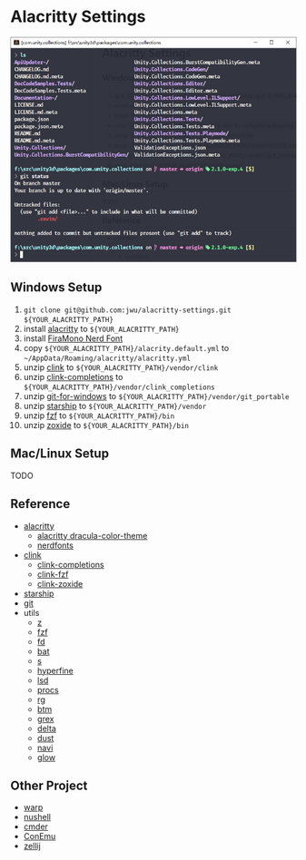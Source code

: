 # Alacritty Settings

<img src="./imgs/preview.png" alt="preview" style="width:600px;"/>

## Windows Setup

1. `git clone git@github.com:jwu/alacritty-settings.git ${YOUR_ALACRITTY_PATH}`
1. install [alacritty](https://github.com/alacritty/alacritty/releases) to `${YOUR_ALACRITTY_PATH}`
1. install [FiraMono Nerd Font](https://github.com/ryanoasis/nerd-fonts/releases/download/v2.2.2/FiraMono.zip)
1. copy `${YOUR_ALACRITTY_PATH}/alacrity.default.yml` to `~/AppData/Roaming/alacritty/alacritty.yml`
1. unzip [clink](https://github.com/chrisant996/clink/releases) to `${YOUR_ALACRITTY_PATH}/vendor/clink`
1. unzip [clink-completions](https://github.com/vladimir-kotikov/clink-completions/releases) to `${YOUR_ALACRITTY_PATH}/vendor/clink_completions`
1. unzip [git-for-windows](https://github.com/git-for-windows/git/releases) to `${YOUR_ALACRITTY_PATH}/vendor/git_portable`
1. unzip [starship](https://github.com/starship/starship/releases) to `${YOUR_ALACRITTY_PATH}/vendor`
1. unzip [fzf](https://github.com/junegunn/fzf/releases) to `${YOUR_ALACRITTY_PATH}/bin`
1. unzip [zoxide](https://github.com/ajeetdsouza/zoxide/releases) to `${YOUR_ALACRITTY_PATH}/bin`

## Mac/Linux Setup

TODO

## Reference

- [alacritty](https://github.com/alacritty/alacritty)
  - [alacritty dracula-color-theme](https://github.com/dracula/alacritty)
  - [nerdfonts](https://www.nerdfonts.com/)
- [clink](https://github.com/chrisant996/clink)
  - [clink-completions](https://github.com/vladimir-kotikov/clink-completions)
  - [clink-fzf](https://github.com/chrisant996/clink-fzf)
  - [clink-zoxide](https://github.com/shunsambongi/clink-zoxide)
- [starship](https://github.com/starship/starship)
- [git](https://github.com/git-for-windows/git)
- utils
  - [z](https://github.com/ajeetdsouza/zoxide)
  - [fzf](https://github.com/junegunn/fzf)
  - [fd](https://github.com/sharkdp/fd)
  - [bat](https://github.com/sharkdp/bat)
  - [s](https://github.com/zquestz/s)
  - [hyperfine](https://github.com/sharkdp/hyperfine)
  - [lsd](https://github.com/Peltoche/lsd)
  - [procs](https://github.com/dalance/procs)
  - [rg](https://github.com/BurntSushi/ripgrep)
  - [btm](https://github.com/ClementTsang/bottom)
  - [grex](https://github.com/pemistahl/grex)
  - [delta](https://github.com/dandavison/delta)
  - [dust](https://github.com/bootandy/dust)
  - [navi](https://github.com/denisidoro/navi)
  - [glow](https://github.com/charmbracelet/glow)

## Other Project

- [warp](https://www.warp.dev/)
- [nushell](https://github.com/nushell/nushell)
- [cmder](https://github.com/cmderdev/cmder)
- [ConEmu](https://github.com/Maximus5/ConEmu)
- [zellij](https://zellij.dev/)

